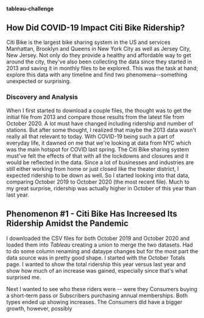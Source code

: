 #### tableau-challenge

## How Did COVID-19 Impact Citi Bike Ridership?

Citi Bike is the largest bike sharing system in the US and services Manhattan, Brooklyn and Queens in New York City as well as Jersey City, New Jersey. Not only do they provide a healthy and affordable way to get around the city, they've also been collecting the data since they started in 2013 and saving it in monthly files to be explored. This was the task at hand; explore this data with any timeline and find two phenomena--something unexpected or surprising.

### Discovery and Analysis

When I first started to download a couple files, the thought was to get the initial file from 2013 and compare those results from the latest file from October 2020. A lot must have changed including ridership and number of stations. But after some thought, I realized that maybe the 2013 data wasn't really all that relevant to today. With COVID-19 being such a part of everyday life, it dawned on me that we're looking at data from NYC which was the main hotspot for COVID last spring. The Citi Bike sharing system must've felt the effects of that with all the lockdowns and closures and it would be reflected in the data. Since a lot of businesses and industries are still either working from home or just closed like the theater district, I expected ridership to be down as well. So I started looking into that data, comparing October 2019 to October 2020 (the most recent file). Much to my great surprise, ridership was actually higher in October of this year than last year.

## Phenomenon #1 - Citi Bike Has Increesed Its Ridership Amidst the Pandemic

I downloaded the CSV files for both October 2019 and October 2020 and loaded them into *Tableau* creating a union to merge the two datasets. Had to do some column renaming and dataype changes but for the most part the data source was in pretty good shape. I started with the October Totals page. I wanted to show the total ridership this year versus last year and show how much of an increase was gained, especially since that's what surprised me. 

Next I wanted to see who these riders were -- were they Consumers buying a short-term pass or Subscribers purchasing annual memberships. Both types ended up showing increases. The Consumers did have a bigger growth, however, possibly